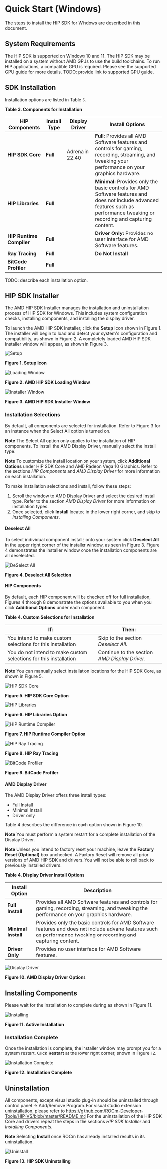 # Quick Start (Windows)

The steps to install the HIP SDK for Windows are described in this document.

## System Requirements

The HIP SDK is supported on Windows 10 and 11. The HIP SDK may be installed on a system without AMD GPUs to use the build toolchains. To run HIP applications, a compatible GPU is required. Please see the supported GPU guide for more details. TODO: provide link to supported GPU guide.

## SDK Installation

Installation options are listed in Table 3.

**Table 3. Components for Installation**

| **HIP Components** | **Install Type** | **Display Driver** | **Install Options** |
| --- | --- | --- | --- |
| **HIP SDK Core** | **Full** | Adrenalin 22.40 | **Full:** Provides all AMD Software features and controls for gaming, recording, streaming, and tweaking your performance on your graphics hardware. |
| **HIP Libraries** | **Full** |  |**Minimal:** Provides only the basic controls for AMD Software features and does not include advanced features such as performance tweaking or recording and capturing content.|
| **HIP Runtime Compiler** | **Full** ||**Driver Only:** Provides no user interface for AMD Software features. |
| **Ray Tracing** | **Full** |  |**Do Not Install** |
| **BitCode Profiler** | **Full** |


TODO: describe each installation option.

## HIP SDK Installer

The AMD HIP SDK Installer manages the installation and uninstallation process of HIP SDK for Windows. This includes system configuration checks, installing components, and installing the display driver.

To launch the AMD HIP SDK Installer, click the **Setup** icon shown in Figure 1. The installer will begin to load and detect your system's configuration and compatibility, as shown in Figure 2. A completely loaded AMD HIP SDK Installer window will appear, as shown in Figure 3.

![Setup](image/Setup-Icon.png)

**Figure 1. Setup Icon**

![Loading Window](image/Loading-Window.png)

 **Figure 2. AMD HIP SDK Loading Window**

![Installer Window](image/Installer-Window.png)

**Figure 3. AMD HIP SDK Installer Window**

### Installation Selections

By default, all components are selected for installation. Refer to Figure 3 for an instance when the Select All option is turned on.

**Note** The Select All option only applies to the installation of HIP components. To install the AMD Display Driver, manually select the install type.

**Note** To customize the install location on your system, click **Additional Options** under HIP SDK Core and AMD Radeon Vega 10 Graphics. Refer to the sections _HIP Components_ and _AMD Display Driver_ for more information on each installation.

To make installation selections and install, follow these steps:

1. Scroll the window to AMD Display Driver and select the desired install type. Refer to the section _AMD Display Driver_ for more information on installation types.
2. Once selected, click **Install** located in the lower right corner, and skip to _Installing Components_.

####  Deselect All

To select individual component installs onto your system click **Deselect All** in the upper right corner of the installer window, as seen in Figure 3. Figure 4 demonstrates the installer window once the installation components are all deselected.

![DeSelect All](image/DeSelectAll.png)

**Figure 4. Deselect All Selection**

#### HIP Components

By default, each HIP component will be checked off for full installation, Figures 4 through 8 demonstrate the options available to you when you click **Additional Options** under each component.

**Table 4. Custom Selections for Installation**

| **If:** | **Then:** |
| --- | --- |
| You intend to make custom selections for this installation | Skip to the section _Deselect All_. |
| You do not intend to make custom selections for this installation | Continue to the section _AMD Display Driver_. |

**Note** You can manually select installation locations for the HIP SDK Core, as shown in Figure 5.

![HIP SDK Core](image/HIP-SDK-Core.png)

**Figure 5. HIP SDK Core Option**

![HIP Libraries](image/HIP-Libraries.png)

**Figure 6. HIP Libraries Option**

![HIP Runtime Compiler](image/HIP-Runtime-Compiler.png)

**Figure 7. HIP Runtime Compiler Option**

![HIP Ray Tracing](image/HIP-Ray-Tracing.png)

**Figure 8. HIP Ray Tracing**

![BitCode Profiler](image/BitCode-Profiler.png)

**Figure 9. BitCode Profiler**

####  AMD Display Driver

The AMD Display Driver offers three install types:

- Full Install
- Minimal Install
- Driver only

Table 4 describes the difference in each option shown in Figure 10.

**Note** You must perform a system restart for a complete installation of the Display Driver.

**Note** Unless you intend to factory reset your machine, leave the **Factory Reset (Optional)** box unchecked. A Factory Reset will remove all prior versions of AMD HIP SDK and drivers. You will not be able to roll back to previously installed drivers.

**Table 4. Display Driver Install Options**

| **Install Option** | **Description** |
| --- | --- |
| **Full Install** | Provides all AMD Software features and controls for gaming, recording, streaming, and tweaking the performance on your graphics hardware. |
| **Minimal Install** | Provides only the basic controls for AMD Software features and does not include advane features such as performance tweaking or recording and capturing content. |
| **Driver Only** | Provides no user interface for AMD Software features. |

![Display Driver](image/AMD-Display-Driver.png)

**Figure 10. AMD Display Driver Options**

## Installing Components

Please wait for the installation to complete during as shown in Figure 11.

![Installing](image/Installation.png)

**Figure 11. Active Installation**

### Installation Complete

Once the installation is complete, the installer window may prompt you for a system restart. Click **Restart** at the lower right corner, shown in Figure 12.

![Installation Complete](image/Installation-Complete.png)

**Figure 12. Installation Complete**

## Uninstallation
All components, except visual studio plug-in should be uninstalled through control panel -> Add/Remove Program. For visual studio extension uninstallation, please refer to https://github.com/ROCm-Developer-Tools/HIP-VS/blob/master/README.md
For the uninstallation of the HIP SDK Core and drivers repeat the steps in the sections _HIP SDK Installer_ and _Installing Components_.

**Note** Selecting **Install** once ROCm has already installed results in its uninstallation.

![Uninstall](image/Unstillatation.png)

**Figure 13. HIP SDK Uninstalling**

